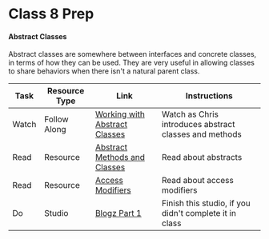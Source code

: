 # Class 8 Prep

#### Abstract Classes

Abstract classes are somewhere between interfaces and concrete classes, in terms of how they can be used. They are very useful in allowing classes to share behaviors when there isn't a natural parent class.

Task | Resource Type | Link  | Instructions
--------------|------|------|-------------
Watch | Follow Along | [Working with Abstract Classes][abstracts-intro] | Watch as Chris introduces abstract classes and methods
Read | Resource | [Abstract Methods and Classes][abstracts-tutorial] | Read about abstracts
Read | Resource | [Access Modifiers][access-modifiers] | Read about access modifiers
Do | Studio | [Blogz Part 1][blogz1] | Finish this studio, if you didn't complete it in class

[blogz1]: ../../materials/studios/blogz-part1
[abstracts-tutorial]: http://docs.oracle.com/javase/tutorial/java/IandI/abstract.html
[access-modifiers]: https://docs.oracle.com/javase/tutorial/java/javaOO/accesscontrol.html
[abstracts-intro]: https://www.youtube.com/watch?v=ld6g4H1Q04s
